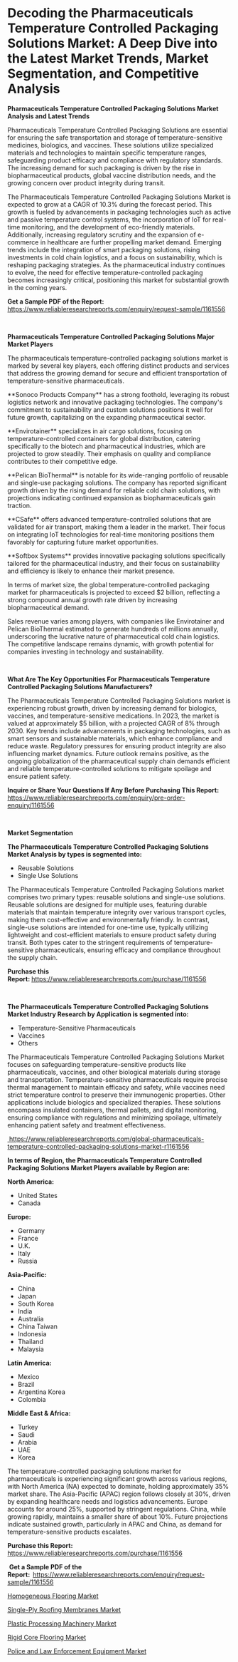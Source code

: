 <p><h1>Decoding the Pharmaceuticals Temperature Controlled Packaging Solutions Market: A Deep Dive into the Latest Market Trends, Market Segmentation, and Competitive Analysis</h1></p><p><strong>Pharmaceuticals Temperature Controlled Packaging Solutions Market Analysis and Latest Trends</strong></p>
<p><p>Pharmaceuticals Temperature Controlled Packaging Solutions are essential for ensuring the safe transportation and storage of temperature-sensitive medicines, biologics, and vaccines. These solutions utilize specialized materials and technologies to maintain specific temperature ranges, safeguarding product efficacy and compliance with regulatory standards. The increasing demand for such packaging is driven by the rise in biopharmaceutical products, global vaccine distribution needs, and the growing concern over product integrity during transit.</p><p>The Pharmaceuticals Temperature Controlled Packaging Solutions Market is expected to grow at a CAGR of 10.3% during the forecast period. This growth is fueled by advancements in packaging technologies such as active and passive temperature control systems, the incorporation of IoT for real-time monitoring, and the development of eco-friendly materials. Additionally, increasing regulatory scrutiny and the expansion of e-commerce in healthcare are further propelling market demand. Emerging trends include the integration of smart packaging solutions, rising investments in cold chain logistics, and a focus on sustainability, which is reshaping packaging strategies. As the pharmaceutical industry continues to evolve, the need for effective temperature-controlled packaging becomes increasingly critical, positioning this market for substantial growth in the coming years.</p></p>
<p><strong>Get a Sample PDF of the Report:&nbsp;</strong> <a href="https://www.reliableresearchreports.com/enquiry/request-sample/1161556?utm_campaign=7&utm_medium=2&utm_source=Github&utm_content=ia&utm_term=18112024&utm_id=pharmaceuticals-temperature-controlled-packaging-solutions">https://www.reliableresearchreports.com/enquiry/request-sample/1161556</a></p>
<p>&nbsp;</p>
<p><strong>Pharmaceuticals Temperature Controlled Packaging Solutions Major Market Players</strong></p>
<p><p>The pharmaceuticals temperature-controlled packaging solutions market is marked by several key players, each offering distinct products and services that address the growing demand for secure and efficient transportation of temperature-sensitive pharmaceuticals. </p><p>**Sonoco Products Company** has a strong foothold, leveraging its robust logistics network and innovative packaging technologies. The company's commitment to sustainability and custom solutions positions it well for future growth, capitalizing on the expanding pharmaceutical sector.</p><p>**Envirotainer** specializes in air cargo solutions, focusing on temperature-controlled containers for global distribution, catering specifically to the biotech and pharmaceutical industries, which are projected to grow steadily. Their emphasis on quality and compliance contributes to their competitive edge.</p><p>**Pelican BioThermal** is notable for its wide-ranging portfolio of reusable and single-use packaging solutions. The company has reported significant growth driven by the rising demand for reliable cold chain solutions, with projections indicating continued expansion as biopharmaceuticals gain traction.</p><p>**CSafe** offers advanced temperature-controlled solutions that are validated for air transport, making them a leader in the market. Their focus on integrating IoT technologies for real-time monitoring positions them favorably for capturing future market opportunities.</p><p>**Softbox Systems** provides innovative packaging solutions specifically tailored for the pharmaceutical industry, and their focus on sustainability and efficiency is likely to enhance their market presence.</p><p>In terms of market size, the global temperature-controlled packaging market for pharmaceuticals is projected to exceed $2 billion, reflecting a strong compound annual growth rate driven by increasing biopharmaceutical demand. </p><p>Sales revenue varies among players, with companies like Envirotainer and Pelican BioThermal estimated to generate hundreds of millions annually, underscoring the lucrative nature of pharmaceutical cold chain logistics. The competitive landscape remains dynamic, with growth potential for companies investing in technology and sustainability.</p></p>
<p>&nbsp;</p>
<p><strong>What Are The Key Opportunities For Pharmaceuticals Temperature Controlled Packaging Solutions Manufacturers?</strong></p>
<p><p>The Pharmaceuticals Temperature Controlled Packaging Solutions market is experiencing robust growth, driven by increasing demand for biologics, vaccines, and temperature-sensitive medications. In 2023, the market is valued at approximately $5 billion, with a projected CAGR of 8% through 2030. Key trends include advancements in packaging technologies, such as smart sensors and sustainable materials, which enhance compliance and reduce waste. Regulatory pressures for ensuring product integrity are also influencing market dynamics. Future outlook remains positive, as the ongoing globalization of the pharmaceutical supply chain demands efficient and reliable temperature-controlled solutions to mitigate spoilage and ensure patient safety.</p></p>
<p><strong>Inquire or Share Your Questions If Any Before Purchasing This Report:</strong> <a href="https://www.reliableresearchreports.com/enquiry/pre-order-enquiry/1161556?utm_campaign=7&utm_medium=2&utm_source=Github&utm_content=ia&utm_term=18112024&utm_id=pharmaceuticals-temperature-controlled-packaging-solutions">https://www.reliableresearchreports.com/enquiry/pre-order-enquiry/1161556</a></p>
<p>&nbsp;</p>
<p><strong>Market Segmentation</strong></p>
<p><strong>The Pharmaceuticals Temperature Controlled Packaging Solutions Market Analysis by types is segmented into:</strong></p>
<p><ul><li>Reusable Solutions</li><li>Single Use Solutions</li></ul></p>
<p><p>The Pharmaceuticals Temperature Controlled Packaging Solutions market comprises two primary types: reusable solutions and single-use solutions. Reusable solutions are designed for multiple uses, featuring durable materials that maintain temperature integrity over various transport cycles, making them cost-effective and environmentally friendly. In contrast, single-use solutions are intended for one-time use, typically utilizing lightweight and cost-efficient materials to ensure product safety during transit. Both types cater to the stringent requirements of temperature-sensitive pharmaceuticals, ensuring efficacy and compliance throughout the supply chain.</p></p>
<p><strong>Purchase this Report:&nbsp;</strong><a href="https://www.reliableresearchreports.com/purchase/1161556?utm_campaign=7&utm_medium=2&utm_source=Github&utm_content=ia&utm_term=18112024&utm_id=pharmaceuticals-temperature-controlled-packaging-solutions">https://www.reliableresearchreports.com/purchase/1161556</a></p>
<p>&nbsp;</p>
<p><strong>The Pharmaceuticals Temperature Controlled Packaging Solutions Market Industry Research by Application is segmented into:</strong></p>
<p><ul><li>Temperature-Sensitive Pharmaceuticals</li><li>Vaccines</li><li>Others</li></ul></p>
<p><p>The Pharmaceuticals Temperature Controlled Packaging Solutions Market focuses on safeguarding temperature-sensitive products like pharmaceuticals, vaccines, and other biological materials during storage and transportation. Temperature-sensitive pharmaceuticals require precise thermal management to maintain efficacy and safety, while vaccines need strict temperature control to preserve their immunogenic properties. Other applications include biologics and specialized therapies. These solutions encompass insulated containers, thermal pallets, and digital monitoring, ensuring compliance with regulations and minimizing spoilage, ultimately enhancing patient safety and treatment effectiveness.</p></p>
<p><a href="https://www.reliableresearchreports.com/global-pharmaceuticals-temperature-controlled-packaging-solutions-market-r1161556?utm_campaign=7&utm_medium=2&utm_source=Github&utm_content=ia&utm_term=18112024&utm_id=pharmaceuticals-temperature-controlled-packaging-solutions">&nbsp;https://www.reliableresearchreports.com/global-pharmaceuticals-temperature-controlled-packaging-solutions-market-r1161556</a></p>
<p><strong>In terms of Region, the Pharmaceuticals Temperature Controlled Packaging Solutions Market Players available by Region are:</strong></p>
<p>
    <p> <strong> North America: </strong>
        <ul>
            <li>United States</li>
            <li>Canada</li>
        </ul>
        </p> 
    <p> <strong> Europe: </strong>
        <ul>
            <li>Germany</li>
            <li>France</li>
            <li>U.K.</li>
            <li>Italy</li>
            <li>Russia</li>
        </ul>
        </p> 
    <p> <strong> Asia-Pacific: </strong>
        <ul>
            <li>China</li>
            <li>Japan</li>
            <li>South Korea</li>
            <li>India</li>
            <li>Australia</li>
            <li>China Taiwan</li>
            <li>Indonesia</li>
            <li>Thailand</li>
            <li>Malaysia</li>
        </ul>
        </p> 
    <p> <strong> Latin America: </strong>
        <ul>
            <li>Mexico</li>
            <li>Brazil</li>
            <li>Argentina Korea</li>
            <li>Colombia</li>
        </ul>
        </p> 
    <p> <strong> Middle East & Africa: </strong>
        <ul>
            <li>Turkey</li>
            <li>Saudi</li>
            <li>Arabia</li>
            <li>UAE</li>
            <li>Korea</li>
        </ul>
    </p>
    </p>
<p><p>The temperature-controlled packaging solutions market for pharmaceuticals is experiencing significant growth across various regions, with North America (NA) expected to dominate, holding approximately 35% market share. The Asia-Pacific (APAC) region follows closely at 30%, driven by expanding healthcare needs and logistics advancements. Europe accounts for around 25%, supported by stringent regulations. China, while growing rapidly, maintains a smaller share of about 10%. Future projections indicate sustained growth, particularly in APAC and China, as demand for temperature-sensitive products escalates.</p></p>
<p><strong>Purchase this Report: </strong><a href="https://www.reliableresearchreports.com/purchase/1161556?utm_campaign=7&utm_medium=2&utm_source=Github&utm_content=ia&utm_term=18112024&utm_id=pharmaceuticals-temperature-controlled-packaging-solutions">https://www.reliableresearchreports.com/purchase/1161556</a></p>
<p>&nbsp;<strong>Get a Sample PDF of the Report:&nbsp;&nbsp;</strong><a href="https://www.reliableresearchreports.com/enquiry/request-sample/1161556?utm_campaign=7&utm_medium=2&utm_source=Github&utm_content=ia&utm_term=18112024&utm_id=pharmaceuticals-temperature-controlled-packaging-solutions">https://www.reliableresearchreports.com/enquiry/request-sample/1161556</a></p>
<p><strong></strong></p>
<p><p><a href="https://issuu.com/reportprime-2/docs/homogeneous-flooring-market-size-20_b73a869c5a2808?utm_campaign=7&utm_medium=2&utm_source=Github&utm_content=ia&utm_term=18112024&utm_id=pharmaceuticals-temperature-controlled-packaging-solutions">Homogeneous Flooring Market</a></p><p><a href="https://github.com/provorikovar/Market-Research-Report-List-6/blob/main/single-ply-roofing-membranes-market.md?utm_campaign=7&utm_medium=2&utm_source=Github&utm_content=ia&utm_term=18112024&utm_id=pharmaceuticals-temperature-controlled-packaging-solutions">Single-Ply Roofing Membranes Market</a></p><p><a href="https://www.linkedin.com/pulse/charting-future-comprehensive-analysis-global-plastic-kwwie?utm_campaign=7&utm_medium=2&utm_source=Github&utm_content=ia&utm_term=18112024&utm_id=pharmaceuticals-temperature-controlled-packaging-solutions">Plastic Processing Machinery Market</a></p><p><a href="https://issuu.com/reportprime-2/docs/rigid-core-flooring-market-size-203_c64c0ebfe659a4?utm_campaign=7&utm_medium=2&utm_source=Github&utm_content=ia&utm_term=18112024&utm_id=pharmaceuticals-temperature-controlled-packaging-solutions">Rigid Core Flooring Market</a></p><p><a href="https://www.linkedin.com/pulse/police-law-enforcement-equipment-market-global-regional-analysis-onmwe?utm_campaign=7&utm_medium=2&utm_source=Github&utm_content=ia&utm_term=18112024&utm_id=pharmaceuticals-temperature-controlled-packaging-solutions">Police and Law Enforcement Equipment Market</a></p></p>